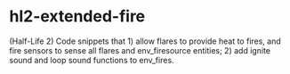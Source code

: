 # hl2-extended-fire
(Half-Life 2) Code snippets that 1) allow flares to provide heat to fires, and fire sensors to sense all flares and env_firesource entities; 2) add ignite sound and loop sound functions to env_fires.
